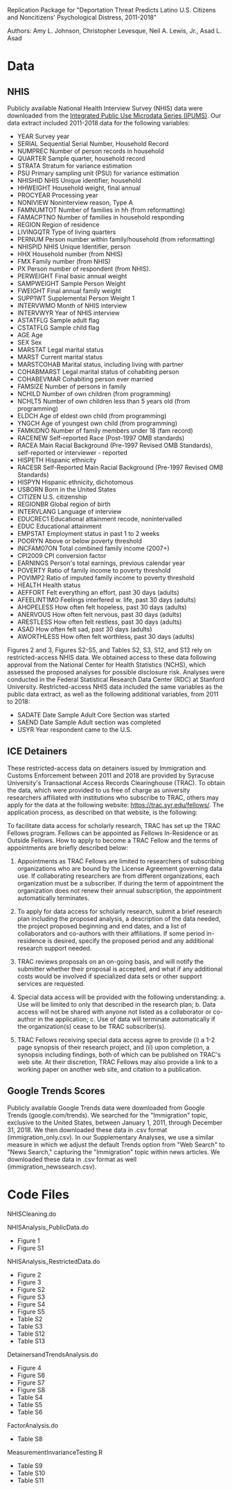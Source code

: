 Replication Package for "Deportation Threat Predicts Latino U.S. Citizens and Noncitizens' Psychological Distress, 2011-2018"

Authors: Amy L. Johnson, Christopher Levesque, Neil A. Lewis, Jr., Asad L. Asad

# Data

## NHIS
Publicly available National Health Interview Survey (NHIS) data were downloaded from the [Integrated Public Use Microdata Series (IPUMS)](https://nhis.ipums.org/nhis/). Our data extract included 2011-2018 data for the following variables: 

- YEAR 	Survey year
- SERIAL 	Sequential Serial Number, Household Record
- NUMPREC 	Number of person records in household
- QUARTER 	Sample quarter, household record
- STRATA 	Stratum for variance estimation
- PSU 	Primary sampling unit (PSU) for variance estimation
- NHISHID 	NHIS Unique identifier, household
- HHWEIGHT 	Household weight, final annual
- PROCYEAR 	Processing year
- NONIVIEW 	Noninterview reason, Type A
- FAMNUMTOT 	Number of families in hh (from reformatting)
- FAMACPTNO 	Number of families in household responding
- REGION 	Region of residence
- LIVINGQTR 	Type of living quarters
- PERNUM 	Person number within family/household (from reformatting)
- NHISPID 	NHIS Unique Identifier, person
- HHX 	Household number (from NHIS)
- FMX 	Family number (from NHIS)
- PX 	Person number of respondent (from NHIS).
- PERWEIGHT 	Final basic annual weight
- SAMPWEIGHT 	Sample Person Weight
- FWEIGHT 	Final annual family weight
- SUPP1WT 	Supplemental Person Weight 1
- INTERVWMO 	Month of NHIS interview
- INTERVWYR 	Year of NHIS interview
- ASTATFLG 	Sample adult flag
- CSTATFLG 	Sample child flag
- AGE 	Age
- SEX 	Sex
- MARSTAT 	Legal marital status
- MARST 	Current marital status
- MARSTCOHAB 	Marital status, including living with partner
- COHABMARST 	Legal marital status of cohabiting person
- COHABEVMAR 	Cohabiting person ever married
- FAMSIZE 	Number of persons in family
- NCHILD 	Number of own children (from programming)
- NCHLT5 	Number of own children less than 5 years old (from programming)
- ELDCH 	Age of eldest own child (from programming)
- YNGCH 	Age of youngest own child (from programming)
- FAMKIDNO 	Number of family members under 18 (fam record)
- RACENEW 	Self-reported Race (Post-1997 OMB standards)
- RACEA 	Main Racial Background (Pre-1997 Revised OMB Standards), self-reported or interviewer - reported
- HISPETH 	Hispanic ethnicity
- RACESR 	Self-Reported Main Racial Background (Pre-1997 Revised OMB Standards)
- HISPYN 	Hispanic ethnicity, dichotomous
- USBORN 	Born in the United States
- CITIZEN 	U.S. citizenship
- REGIONBR 	Global region of birth
- INTERVLANG 	Language of interview
- EDUCREC1 	Educational attainment recode, nonintervalled
- EDUC 	Educational attainment
- EMPSTAT 	Employment status in past 1 to 2 weeks
- POORYN 	Above or below poverty threshold
- INCFAM07ON 	Total combined family income (2007+)
- CPI2009 	CPI conversion factor
- EARNINGS 	Person's total earnings, previous calendar year
- POVERTY 	Ratio of family income to poverty threshold
- POVIMP2 	Ratio of imputed family income to poverty threshold
- HEALTH 	Health status
- AEFFORT 	Felt everything an effort, past 30 days (adults)
- AFEELINT1MO 	Feelings interfered w. life, past 30 days (adults)
- AHOPELESS 	How often felt hopeless, past 30 days (adults)
- ANERVOUS 	How often felt nervous, past 30 days (adults)
- ARESTLESS 	How often felt restless, past 30 days (adults)
- ASAD 	How often felt sad, past 30 days (adults)
- AWORTHLESS 	How often felt worthless, past 30 days (adults)

Figures 2 and 3, Figures S2-S5, and Tables S2, S3, S12, and S13 rely on restricted-access NHIS data. We obtained access to these data following approval from the National Center for Health Statistics (NCHS), which assessed the proposed analyses for possible disclosure risk. Analyses were conducted in the Federal Statistical Research Data Center (RDC) at Stanford University. Restricted-access NHIS data included the same variables as the public data extract, as well as the following additional variables, from 2011 to 2018:

- SADATE	Date Sample Adult Core Section was started
- SAEND	Date Sample Adult section was completed
- USYR	Year respondent came to the U.S.

## ICE Detainers
These restricted-access data on detainers issued by Immigration and Customs Enforcement between 2011 and 2018 are provided by Syracuse University's Transactional Access Records Clearinghouse (TRAC). To obtain the data, which were provided to us free of charge as university researchers affiliated with institutions who subscribe to TRAC, others may apply for the data at the following website: https://trac.syr.edu/fellows/. The application process, as described on that website, is the following: 

To facilitate data access for scholarly research, TRAC has set up the TRAC Fellows program. Fellows can be appointed as Fellows In-Residence or as Outside Fellows. How to apply to become a TRAC Fellow and the terms of appointments are briefly described below:

1. Appointments as TRAC Fellows are limited to researchers of subscribing organizations who are bound by the License Agreement governing data use. If collaborating researchers are from different organizations, each organization must be a subscriber. If during the term of appointment the organization does not renew their annual subscription, the appointment automatically terminates.

2. To apply for data access for scholarly research, submit a brief research plan including the proposed analysis, a description of the data needed, the project proposed beginning and end dates, and a list of collaborators and co-authors with their affiliations. If some period in-residence is desired, specify the proposed period and any additional research support needed.

3. TRAC reviews proposals on an on-going basis, and will notify the submitter whether their proposal is accepted, and what if any additional costs would be involved if specialized data sets or other support services are requested.

4. Special data access will be provided with the following understanding:
a. Use will be limited to only that described in the research plan;
b. Data access will not be shared with anyone not listed as a collaborator or co-author in the application;
c. Use of data will terminate automatically if the organization(s) cease to be TRAC subscriber(s).

5. TRAC Fellows receiving special data access agree to provide (i) a 1-2 page synopsis of their research project, and (ii) upon completion, a synopsis including findings, both of which can be published on TRAC's web site. At their discretion, TRAC Fellows may also provide a link to a working paper on another web site, and citation to a publication.

## Google Trends Scores
Publicly available Google Trends data were downloaded from Google Trends (google.com/trends). We searched for the "Immigration" topic, exclusive to the United States, between January 1, 2011, through December 31, 2018. We then downloaded these data in .csv format (immigration_only.csv). In our Supplementary Analyses, we use a similar measure in which we adjust the default Trends option from "Web Search" to "News Search," capturing the "Immigration" topic within news articles. We downloaded these data in .csv format as well (immigration_newssearch.csv).

# Code Files
NHISCleaning.do

NHISAnalysis_PublicData.do
- Figure 1
- Figure S1

NHISAnalysis_RestrictedData.do
- Figure 2
- Figure 3
- Figure S2
- Figure S3
- Figure S4
- Figure S5
- Table S2
- Table S3
- Table S12
- Table S13

DetainersandTrendsAnalysis.do
- Figure 4
- Figure S6
- Figure S7
- Figure S8
- Table S4
- Table S5
- Table S6

FactorAnalysis.do
- Table S8

MeasurementInvarianceTesting.R
- Table S9
- Table S10
- Table S11
